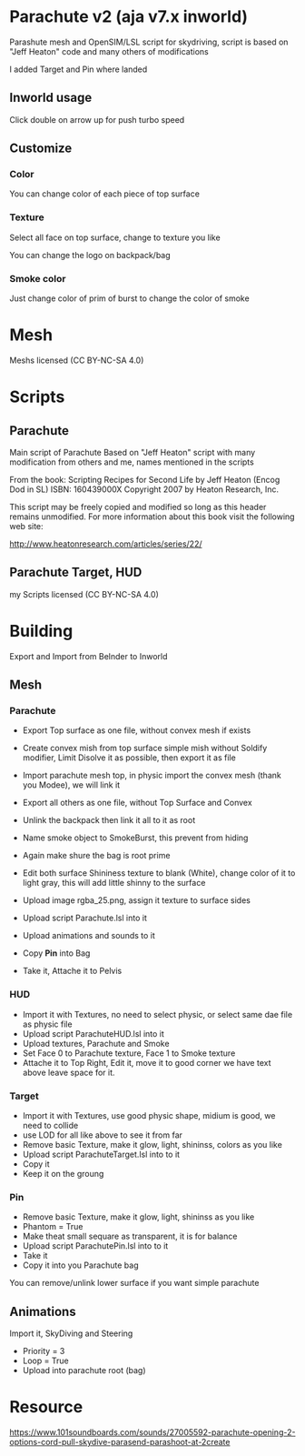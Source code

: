 # Parachute v2 (aja v7.x inworld)

Parashute mesh and OpenSIM/LSL script for skydriving, script is based on "Jeff Heaton" code and many others of modifications

I added Target and Pin where landed

## Inworld usage

Click double on arrow up for push turbo speed

## Customize

### Color

You can change color of each piece of top surface

### Texture

Select all face on top surface, change to texture you like

You can change the logo on backpack/bag

### Smoke color

Just change color of prim of burst to change the color of smoke

# Mesh

Meshs licensed (CC BY-NC-SA 4.0)

# Scripts

## Parachute

Main script of Parachute
Based on "Jeff Heaton" script with many modification from others and me, names mentioned in the scripts

From the book:
Scripting Recipes for Second Life
by Jeff Heaton (Encog Dod in SL)
ISBN: 160439000X
Copyright 2007 by Heaton Research, Inc.

This script may be freely copied and modified so long as this header remains unmodified.
For more information about this book visit the following web site:

http://www.heatonresearch.com/articles/series/22/

## Parachute Target, HUD

my Scripts licensed (CC BY-NC-SA 4.0)

# Building

Export and Import from Belnder to Inworld

## Mesh

### Parachute

* Export Top surface as one file, without convex mesh if exists
* Create convex mish from top surface simple mish without Soldify modifier, Limit Disolve it as possible, then export it as file
* Import parachute mesh top, in physic import the convex mesh (thank you Modee), we will link it

* Export all others as one file, without Top Surface and Convex
* Unlink the backpack then link it all to it as root
* Name smoke object to SmokeBurst, this prevent from hiding
* Again make shure the bag is root prime
* Edit both surface Shininess texture to blank (White), change color of it to light gray, this will add little shinny to the surface
* Upload image rgba_25.png, assign it texture to surface sides
* Upload script Parachute.lsl into it
* Upload animations and sounds to it
* Copy **Pin** into Bag
* Take it, Attache it to Pelvis

### HUD

* Import it with Textures, no need to select physic, or select same dae file as physic file
* Upload script ParachuteHUD.lsl into it
* Upload textures, Parachute and Smoke
* Set Face 0  to Parachute texture, Face 1 to Smoke texture
* Attache it to Top Right, Edit it, move it to good corner we have text above leave space for it.

### Target

* Import it with Textures, use good physic shape, midium is good, we need to collide
* use LOD for all like above to see it from far
* Remove basic Texture, make it glow, light, shininss, colors as you like
* Upload script ParachuteTarget.lsl into to it
* Copy it
* Keep it on the groung

 ### Pin

* Remove basic Texture, make it glow, light, shininss as you like
* Phantom = True
* Make theat small sequare as transparent, it is for balance
* Upload script ParachutePin.lsl into to it
* Take it
* Copy it into you Parachute bag

You can remove/unlink lower surface if you want simple parachute

## Animations

Import it, SkyDiving and Steering

* Priority = 3
* Loop = True
* Upload into parachute root (bag)

# Resource

https://www.101soundboards.com/sounds/27005592-parachute-opening-2-options-cord-pull-skydive-parasend-parashoot-at-2create
